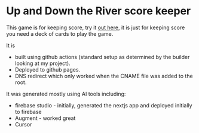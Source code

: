 
# Up and Down the River score keeper
This game is for keeping score, try it [out here](https://riv.powellquiring.com), it is just for keeping score you need a deck of cards to play the game.

It is
- built using github actions (standard setup as determined by the builder looking at my project).
- Deployed to github pages.
- DNS redirect which only worked when the CNAME file was added to the root.


 It was generated mostly using AI tools including:

- firebase studio - initially, generated the nextjs app and deployed initially to firebase
- Augment - worked great
- Cursor


